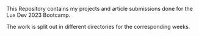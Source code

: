 This Repository contains my projects and article submissions done for the Lux Dev 2023 Bootcamp.

The work is split out in different directories for the corresponding weeks.